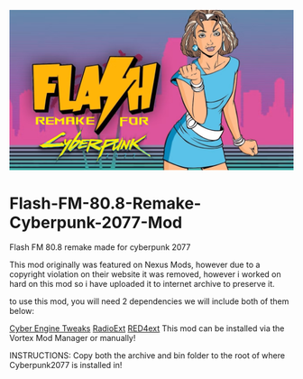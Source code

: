 ![flashfm](images/gta-vc-flash-fm.png)

# Flash-FM-80.8-Remake-Cyberpunk-2077-Mod
Flash FM 80.8 remake made for cyberpunk 2077

This mod originally was featured on Nexus Mods, however due to a copyright violation on their website it was removed, however i worked on hard on this mod so i have uploaded it to internet archive to preserve it.

to use this mod, you will need 2 dependencies we will include both of them below:

[Cyber Engine Tweaks](https://www.nexusmods.com/cyberpunk2077/mods/107)
[RadioExt](https://www.nexusmods.com/cyberpunk2077/mods/4591)
[RED4ext](https://www.nexusmods.com/cyberpunk2077/mods/2380)
This mod can be installed via the Vortex Mod Manager or manually!

INSTRUCTIONS:
Copy both the archive and bin folder to the root of where Cyberpunk2077 is installed in!
